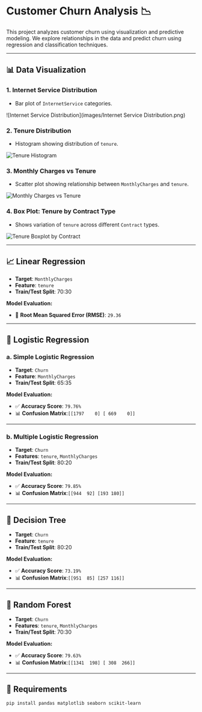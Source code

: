 # Customer Churn Analysis 📉

This project analyzes customer churn using visualization and predictive modeling. We explore relationships in the data and predict churn using regression and classification techniques.

---

## 📊 Data Visualization

### 1. Internet Service Distribution
- Bar plot of `InternetService` categories.

![Internet Service Distribution](images/Internet Service Distribution.png)

### 2. Tenure Distribution
- Histogram showing distribution of `tenure`.

![Tenure Histogram](images/tenure_histogram.png)

### 3. Monthly Charges vs Tenure
- Scatter plot showing relationship between `MonthlyCharges` and `tenure`.

![Monthly Charges vs Tenure](images/monthlycharges_tenure_scatter.png)

### 4. Box Plot: Tenure by Contract Type
- Shows variation of `tenure` across different `Contract` types.

![Tenure Boxplot by Contract](images/tenure_contract_boxplot.png)

---

## 📈 Linear Regression

- **Target**: `MonthlyCharges`
- **Feature**: `tenure`
- **Train/Test Split**: 70:30

**Model Evaluation:**
- 🔢 **Root Mean Squared Error (RMSE)**: `29.36`

---

## 🔐 Logistic Regression

### a. Simple Logistic Regression
- **Target**: `Churn`  
- **Feature**: `MonthlyCharges`  
- **Train/Test Split**: 65:35

**Model Evaluation:**
- ✅ **Accuracy Score**: `79.76%`
- 📊 **Confusion Matrix**:`[[1797    0]
                            [ 669    0]]`



---

### b. Multiple Logistic Regression
- **Target**: `Churn`  
- **Features**: `tenure`, `MonthlyCharges`  
- **Train/Test Split**: 80:20

**Model Evaluation:**
- ✅ **Accuracy Score**: `79.85%`
- 📊 **Confusion Matrix**:`[[944  92]
                            [193 180]]`



---

## 🌳 Decision Tree

- **Target**: `Churn`
- **Feature**: `tenure`
- **Train/Test Split**: 80:20

**Model Evaluation:**
- ✅ **Accuracy Score**: `73.19%`
- 📊 **Confusion Matrix**:`[[951  85]
                            [257 116]]`



---

## 🌲 Random Forest

- **Target**: `Churn`
- **Features**: `tenure`, `MonthlyCharges`
- **Train/Test Split**: 70:30

**Model Evaluation:**
- ✅ **Accuracy Score**: `79.63%`
- 📊 **Confusion Matrix**:`[[1341  198]
                            [ 308  266]]`




---

## 🧪 Requirements

```bash
pip install pandas matplotlib seaborn scikit-learn


